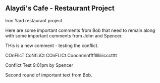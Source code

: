 ## Alaydi's Cafe - Restaurant Project

Iron Yard restaurant project.

Here are some important comments from Bob that need to remain along with some important comments from John and Spencer.


THis is a new comment - testing the conflict.

COnFlIcT CoNfLiCt COnFLICt Cooonnnnfffflllliiiiccctttt


Conflict Test 9:01pm by Spencer


Second round of important text from Bob.


